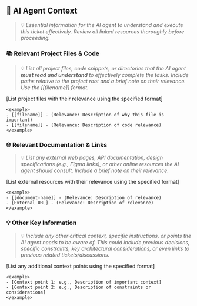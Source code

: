 ## 🤖 AI Agent Context
> 💡 *Essential information for the AI agent to understand and execute this ticket effectively. Review all linked resources thoroughly before proceeding.*

### 📚 Relevant Project Files & Code
> 💡 *List all project files, code snippets, or directories that the AI agent **must read and understand** to effectively complete the tasks. Include paths relative to the project root and a brief note on their relevance. Use the [[filename]] format.*

[List project files with their relevance using the specified format]

```
<example>
- [[filename]] - (Relevance: Description of why this file is important)
- [[filename]] - (Relevance: Description of code relevance)
</example>
```

### 🌐 Relevant Documentation & Links
> 💡 *List any external web pages, API documentation, design specifications (e.g., Figma links), or other online resources the AI agent should consult. Include a brief note on their relevance.*

[List external resources with their relevance using the specified format]

```
<example>
- [[document-name]] - (Relevance: Description of relevance)
- [External URL] - (Relevance: Description of relevance)
</example>
```

### 💡 Other Key Information
> 💡 *Include any other critical context, specific instructions, or points the AI agent needs to be aware of. This could include previous decisions, specific constraints, key architectural considerations, or even links to previous related tickets/discussions.*

[List any additional context points using the specified format]

```
<example>
- [Context point 1: e.g., Description of important context]
- [Context point 2: e.g., Description of constraints or considerations]
</example>
```
